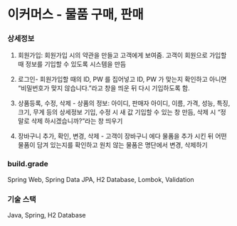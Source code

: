 # 이커머스 - 물품 구매, 판매
### 상세정보
1. 회원가입: 회원가입 시의 약관을 만들고 고객에게 보여줌. 고객이 회원으로 가입할 때 정보를 기입할 수 있도록 시스템을 만듬

2. 로그인- 회원가입할 때의 ID, PW 를 집어넣고 ID, PW 가 맞는지 확인하고 아니면 “비밀번호가 맞지 않습니다.”라고 창을 띄운 뒤 다시 기입하도록 함.

3. 상품등록, 수정, 삭제 - 상품의 정보: 아이디, 판매자 아이디, 이름, 가격, 성능, 특징, 크기, 무게 등의 상세정보 기입, 수정 시 새 값 기입할 수 있는 창 만듬, 삭제 시 “정말로 삭제 하시겠습니까?”라는 창 띄우기

4. 장바구니 추가, 확인, 변경, 삭제 - 고객이 장바구니 에다 물품을 추가 시킨 뒤 어떤 물품이 담겨 있는지를 확인하고 원치 않는 물품은 명단에서 변경, 삭제하기

### build.grade
Spring Web, Spring Data JPA, H2 Database, Lombok, Validation
### 기술 스택
Java, Spring, H2 Database